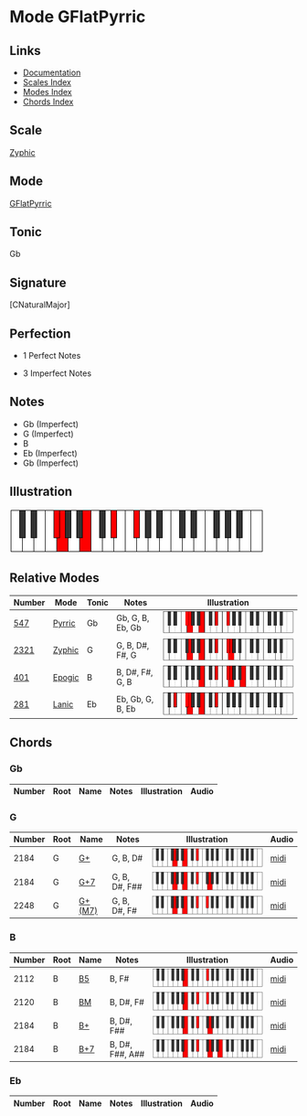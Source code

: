 # Mode GFlatPyrric

## Links

- [Documentation](index.md)
- [Scales Index](Scales.md)
- [Modes Index](Modes.md)
- [Chords Index](Chords.md)

## Scale

[Zyphic](ScaleZyphic.md)

## Mode

[GFlatPyrric](ModeGFlatPyrric.md)

## Tonic

Gb

## Signature

[CNaturalMajor]

## Perfection

 - 1 Perfect Notes

 - 3 Imperfect Notes

## Notes

- Gb (Imperfect)
- G (Imperfect)
- B
- Eb (Imperfect)
- Gb (Imperfect)

## Illustration

![GFlatPyrric](ModeGFlatPyrric.png)

## Relative Modes

| Number | Mode | Tonic | Notes | Illustration |
|--------|------|-------|-------|--------------|
| [547](https://ianring.com/musictheory/scales/547) | [Pyrric](ModePyrric.md) | Gb | Gb, G, B, Eb, Gb | ![GFlatPyrric](ModeGFlatPyrric.png) |
| [2321](https://ianring.com/musictheory/scales/2321) | [Zyphic](ModeZyphic.md) | G | G, B, D#, F#, G | ![GNaturalZyphic](ModeGNaturalZyphic.png) |
| [401](https://ianring.com/musictheory/scales/401) | [Epogic](ModeEpogic.md) | B | B, D#, F#, G, B | ![BNaturalEpogic](ModeBNaturalEpogic.png) |
| [281](https://ianring.com/musictheory/scales/281) | [Lanic](ModeLanic.md) | Eb | Eb, Gb, G, B, Eb | ![EFlatLanic](ModeEFlatLanic.png) |

## Chords

### Gb

| Number | Root | Name | Notes | Illustration | Audio |
|--------|------|------|-------|--------------|-------|

### G

| Number | Root | Name | Notes | Illustration | Audio |
|--------|------|------|-------|--------------|-------|
| 2184 | G | [G+](ChordGNaturalAugmented.md) | G, B, D# | ![G+](ChordGNaturalAugmentedRootPosition.png) | [midi](ChordGNaturalAugmentedRootPosition.mid) |
| 2184 | G | [G+7](ChordGNaturalAugmentedAugmentedSeventh.md) | G, B, D#, F## | ![G+7](ChordGNaturalAugmentedAugmentedSeventhRootPosition.png) | [midi](ChordGNaturalAugmentedAugmentedSeventhRootPosition.mid) |
| 2248 | G | [G+(M7)](ChordGNaturalAugmentedMajorSeventh.md) | G, B, D#, F# | ![G+(M7)](ChordGNaturalAugmentedMajorSeventhRootPosition.png) | [midi](ChordGNaturalAugmentedMajorSeventhRootPosition.mid) |

### B

| Number | Root | Name | Notes | Illustration | Audio |
|--------|------|------|-------|--------------|-------|
| 2112 | B | [B5](ChordBNaturalPowerChord.md) | B, F# | ![B5](ChordBNaturalPowerChordRootPosition.png) | [midi](ChordBNaturalPowerChordRootPosition.mid) |
| 2120 | B | [BM](ChordBNaturalMajor.md) | B, D#, F# | ![BM](ChordBNaturalMajorRootPosition.png) | [midi](ChordBNaturalMajorRootPosition.mid) |
| 2184 | B | [B+](ChordBNaturalAugmented.md) | B, D#, F## | ![B+](ChordBNaturalAugmentedRootPosition.png) | [midi](ChordBNaturalAugmentedRootPosition.mid) |
| 2184 | B | [B+7](ChordBNaturalAugmentedAugmentedSeventh.md) | B, D#, F##, A## | ![B+7](ChordBNaturalAugmentedAugmentedSeventhRootPosition.png) | [midi](ChordBNaturalAugmentedAugmentedSeventhRootPosition.mid) |

### Eb

| Number | Root | Name | Notes | Illustration | Audio |
|--------|------|------|-------|--------------|-------|

